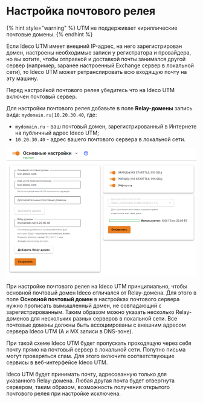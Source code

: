 # Настройка почтового релея

{% hint style="warning" %}
UTM не поддерживает кириллические почтовые домены.
{% endhint %}

Если Ideco UTM имеет внешний IP-адрес, на него зарегистрирован домен, настроены необходимые записи у регистратора и провайдера, но вы хотите, чтобы отправкой и доставкой почты занимался другой сервер \(например, заранее настроенный Exchange сервер в локальной сети\), то Ideco UTM может ретранслировать всю входящую почту на эту машину.

Перед настройкой почтового релея убедитесь что на Ideco UTM включен почтовый сервер.

Для настройки почтового релея добавьте в поле **Relay-домены** запись вида: `mydomain.ru|10.20.30.40`, где:

* `mydomain.ru` - ваш почтовый домен, зарегистрированный в Интернете на публичный адрес Ideco UTM;
* `10.20.30.40` - адрес вашего почтового сервера в локальной сети.

![](../../../.gitbook/assets/relay-domens.png)

При настройке почтового релея на Ideco UTM принципиально, чтобы основной почтовый домен Ideco отличался от Relay-домена. Для этого в поле **Основной почтовый домен** в настройках почтового сервера нужно прописать вымышленный домен, не совпадающий с зарегистрированным. Таким образом можно указать несколько Relay-доменов для нескольких разных серверов в локальной сети. Все почтовые домены должны быть ассоциированы с внешним адресом сервера Ideco UTM (A и MX записи в DNS-зоне).

При такой схеме Ideco UTM будет пропускать проходящую через себя почту прямо на почтовый сервер в локальной сети. Попутно письма могут проверяться спам. Для этого включите соответствующие сервисы в веб-интерфейсе Ideco UTM.

Ideco UTM будет принимать почту, адресованную только для указанного Relay-домена. Любая другая почта будет отвергнута сервером, таким образом, возможность получения открытого почтового релея при настройке исключена.
